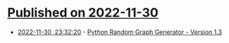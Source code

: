 # [Published on 2022-11-30](index.md)

* [2022-11-30, 23:32:20](https://lobste.rs/s/mvttvj/python_random_graph_generator_version_1_3) - [Python Random Graph Generator - Version 1.3](https://github.com/sepandhaghighi/pyrgg)
